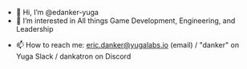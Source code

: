 - 👋 Hi, I’m @edanker-yuga
- 👀 I’m interested in All things Game Development, Engineering, and Leadership
<!--
- 🌱 I’m currently learning ...
- 💞️ I’m looking to collaborate on ...
--->
- 📫 How to reach me: eric.danker@yugalabs.io (email) / "danker" on Yuga Slack / dankatron on Discord

<!---
edanker-yuga/edanker-yuga is a ✨ special ✨ repository because its `README.md` (this file) appears on your GitHub profile.
You can click the Preview link to take a look at your changes.
--->
